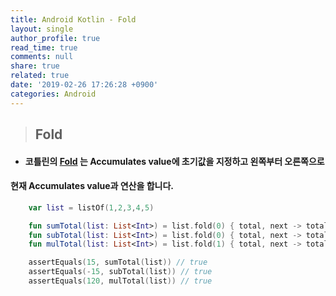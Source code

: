 ```yaml
---
title: Android Kotlin - Fold
layout: single
author_profile: true
read_time: true
comments: null
share: true
related: true
date: '2019-02-26 17:26:28 +0900'
categories: Android
---
```


> ## Fold

* #### 코틀린의 [Fold] 는 Accumulates value에 초기값을 지정하고 왼쪽부터 오른쪽으로 
#### 현재  Accumulates value과 연산을 합니다. 
```kotlin
	var list = listOf(1,2,3,4,5)

	fun sumTotal(list: List<Int>) = list.fold(0) { total, next -> total + next }
	fun subTotal(list: List<Int>) = list.fold(0) { total, next -> total - next }
	fun mulTotal(list: List<Int>) = list.fold(1) { total, next -> total * next }

	assertEquals(15, sumTotal(list)) // true
	assertEquals(-15, subTotal(list)) // true
	assertEquals(120, mulTotal(list)) // true
```

	

[Fold]: https://kotlinlang.org/api/latest/jvm/stdlib/kotlin.collections/fold.html